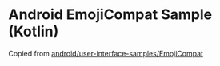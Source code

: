 Android EmojiCompat Sample (Kotlin)
===================================

Copied from [android/user-interface-samples/EmojiCompat](https://github.com/android/user-interface-samples/tree/main/EmojiCompat)